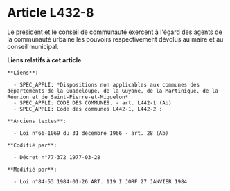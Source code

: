 # Article L432-8

Le président et le conseil de communauté exercent à l'égard des agents de la communauté urbaine les pouvoirs respectivement
dévolus au maire et au conseil municipal.

**Liens relatifs à cet article**

	**Liens**:

	  - SPEC_APPLI: *Dispositions non applicables aux communes des départements de la Guadeloupe, de la Guyane, de la Martinique, de la Réunion et de Saint-Pierre-et-Miquelon*
	  - SPEC_APPLI: CODE DES COMMUNES. - art. L442-1 (Ab)
	  - SPEC_APPLI: Code des communes L442-1, L442-2 :

	**Anciens textes**:

	  - Loi n°66-1069 du 31 décembre 1966 - art. 28 (Ab)

	**Codifié par**:

	  - Décret n°77-372 1977-03-28

	**Modifié par**:

	  - Loi n°84-53 1984-01-26 ART. 119 I JORF 27 JANVIER 1984
